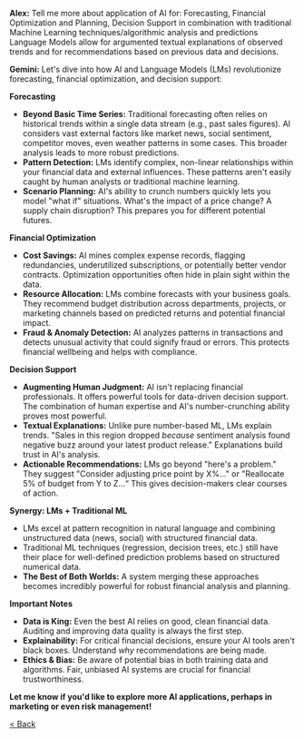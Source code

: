 <b>Alex:</b> Tell me more about application of AI for: Forecasting, Financial Optimization and Planning, Decision Support in combination with traditional Machine Learning techniques/algorithmic analysis and predictions Language Models allow for argumented textual explanations of observed trends and for recommendations based on previous data and decisions.<br>

<b>Gemini:</b> Let's dive into how AI and Language Models (LMs) revolutionize forecasting, financial optimization, and decision support:

**Forecasting**

* **Beyond Basic Time Series:** Traditional forecasting often relies on historical trends within a single data stream (e.g., past sales figures).  AI considers vast external factors like market news, social sentiment, competitor moves, even weather patterns in some cases. This broader analysis leads to more robust predictions.
* **Pattern Detection:** LMs identify complex, non-linear relationships within your financial data and external influences. These patterns aren't easily caught by human analysts or traditional machine learning.
* **Scenario Planning:** AI's ability to crunch numbers quickly lets you model  "what if" situations. What's the impact of a price change? A supply chain disruption?  This prepares you for different potential futures.

**Financial Optimization**

* **Cost Savings:** AI mines complex expense records, flagging redundancies, underutilized subscriptions, or potentially better vendor contracts. Optimization opportunities often hide in plain sight within the data.
* **Resource Allocation:** LMs combine forecasts with your  business goals. They recommend budget distribution across departments, projects, or marketing channels based on predicted returns and potential  financial impact.
* **Fraud & Anomaly Detection:**  AI analyzes patterns in transactions and detects unusual activity that could signify fraud or errors. This protects financial wellbeing and helps with compliance.

**Decision Support**

* **Augmenting Human Judgment:** AI isn't replacing financial  professionals. It offers powerful tools for data-driven decision support. The combination of human expertise and AI's number-crunching ability proves most powerful.
* **Textual Explanations:**  Unlike pure number-based ML, LMs explain trends. "Sales in this region dropped *because*  sentiment  analysis found negative buzz around your latest product release." Explanations build trust in AI's analysis.
* **Actionable Recommendations:** LMs  go beyond "here's a problem." They suggest "Consider adjusting price point by X%..." or  "Reallocate 5% of budget from Y to Z…“ This gives decision-makers clear courses of action.

 **Synergy: LMs + Traditional ML**

* LMs excel at pattern recognition in natural language and combining unstructured data (news, social) with structured financial data. 
* Traditional ML techniques (regression, decision trees, etc.)  still have their place for well-defined prediction problems based on structured numerical data.
* **The Best of Both Worlds:** A system merging these approaches becomes incredibly powerful for robust financial analysis and planning.

**Important Notes**

* **Data is King:** Even the best AI relies on good, clean financial data.  Auditing and improving data quality is always the first step.
* **Explainability:** For critical financial decisions, ensure your AI tools aren't black boxes. Understand *why* recommendations are being made.
* **Ethics & Bias:** Be aware of potential bias in both training data and algorithms. Fair, unbiased AI systems are crucial for financial trustworthiness.

**Let me know if you'd like to explore more AI applications, perhaps in  marketing or even risk management!** 

[< Back](https://github.com/ai-dialogue-facilitator/how-can-ai-help-business/tree/main/gemini)
